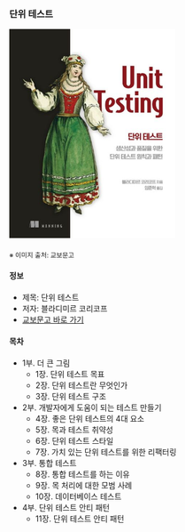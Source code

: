 ### 단위 테스트

<img src="thumbnail.jpg" width="300">

<sub>※ 이미지 출처: 교보문고</sub>

#### 정보
- 제목: 단위 테스트
- 저자: 블라디미르 코리코프
- [교보문고 바로 가기](https://product.kyobobook.co.kr/detail/S000001805070)


#### 목차
- 1부. 더 큰 그림
  - 1장. 단위 테스트 목표
  - 2장. 단위 테스트란 무엇인가
  - 3장. 단위 테스트 구조
- 2부. 개발자에게 도움이 되는 테스트 만들기
  - 4장. 좋은 단위 테스트의 4대 요소
  - 5장. 목과 테스트 취약성
  - 6장. 단위 테스트 스타일
  - 7장. 가치 있는 단위 테스트를 위한 리팩터링
- 3부. 통합 테스트
  - 8장. 통합 테스트를 하는 이유
  - 9장. 목 처리에 대한 모범 사례
  - 10장. 데이터베이스 테스트
- 4부. 단위 테스트 안티 패턴
  - 11장. 단위 테스트 안티 패턴
